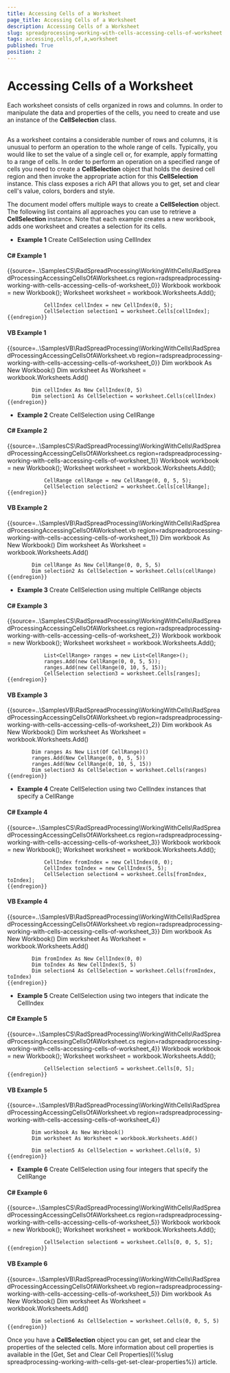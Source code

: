 ```yaml
---
title: Accessing Cells of a Worksheet
page_title: Accessing Cells of a Worksheet
description: Accessing Cells of a Worksheet
slug: spreadprocessing-working-with-cells-accessing-cells-of-worksheet
tags: accessing,cells,of,a,worksheet
published: True
position: 2
---
```


# Accessing Cells of a Worksheet



Each worksheet consists of cells organized in rows and columns. In order to manipulate the data and properties of the cells, you need to create and use an instance of 
        the __CellSelection__ class.
      

## 

As a worksheet contains a considerable number of rows and columns, it is unusual to perform an operation to the whole range of cells. Typically, you would like 
          to set the value of a single cell or, for example, apply formatting to a range of cells. In order to perform an operation on a specified range of cells you need to 
          create a __CellSelection__ object that holds the desired cell region and then invoke the appropriate action for this 
          __CellSelection__ instance. This class exposes a rich API that allows you to get, set and clear cell's value, colors, borders and style.
        

The document model offers multiple ways to create a __CellSelection__ object. The following list contains all approaches you can use to 
          retrieve a __CellSelection__ instance. Note that each example creates a new workbook, adds one worksheet and creates a selection for its cells.
        

* __Example 1__ Create CellSelection using CellIndex
            

#### __C# Example 1__

{{source=..\SamplesCS\RadSpreadProcessing\WorkingWithCells\RadSpreadProcessingAccessingCellsOfAWorksheet.cs region=radspreadprocessing-working-with-cells-accessing-cells-of-worksheet_0}}
	            Workbook workbook = new Workbook();
	            Worksheet worksheet = workbook.Worksheets.Add();
	
	            CellIndex cellIndex = new CellIndex(0, 5);
	            CellSelection selection1 = worksheet.Cells[cellIndex];
	{{endregion}}



#### __VB Example 1__

{{source=..\SamplesVB\RadSpreadProcessing\WorkingWithCells\RadSpreadProcessingAccessingCellsOfAWorksheet.vb region=radspreadprocessing-working-with-cells-accessing-cells-of-worksheet_0}}
	        Dim workbook As New Workbook()
	        Dim worksheet As Worksheet = workbook.Worksheets.Add()
	
	        Dim cellIndex As New CellIndex(0, 5)
	        Dim selection1 As CellSelection = worksheet.Cells(cellIndex)
	{{endregion}}



* __Example 2__ Create CellSelection using CellRange
            

#### __C# Example 2__

{{source=..\SamplesCS\RadSpreadProcessing\WorkingWithCells\RadSpreadProcessingAccessingCellsOfAWorksheet.cs region=radspreadprocessing-working-with-cells-accessing-cells-of-worksheet_1}}
	            Workbook workbook = new Workbook();
	            Worksheet worksheet = workbook.Worksheets.Add();
	
	            CellRange cellRange = new CellRange(0, 0, 5, 5);
	            CellSelection selection2 = worksheet.Cells[cellRange];
	{{endregion}}



#### __VB Example 2__

{{source=..\SamplesVB\RadSpreadProcessing\WorkingWithCells\RadSpreadProcessingAccessingCellsOfAWorksheet.vb region=radspreadprocessing-working-with-cells-accessing-cells-of-worksheet_1}}
	        Dim workbook As New Workbook()
	        Dim worksheet As Worksheet = workbook.Worksheets.Add()
	
	        Dim cellRange As New CellRange(0, 0, 5, 5)
	        Dim selection2 As CellSelection = worksheet.Cells(cellRange)
	{{endregion}}



* __Example 3__ Create CellSelection using multiple CellRange objects
            

#### __C# Example 3__

{{source=..\SamplesCS\RadSpreadProcessing\WorkingWithCells\RadSpreadProcessingAccessingCellsOfAWorksheet.cs region=radspreadprocessing-working-with-cells-accessing-cells-of-worksheet_2}}
	            Workbook workbook = new Workbook();
	            Worksheet worksheet = workbook.Worksheets.Add();
	
	            List<CellRange> ranges = new List<CellRange>();
	            ranges.Add(new CellRange(0, 0, 5, 5));
	            ranges.Add(new CellRange(0, 10, 5, 15));
	            CellSelection selection3 = worksheet.Cells[ranges];
	{{endregion}}



#### __VB Example 3__

{{source=..\SamplesVB\RadSpreadProcessing\WorkingWithCells\RadSpreadProcessingAccessingCellsOfAWorksheet.vb region=radspreadprocessing-working-with-cells-accessing-cells-of-worksheet_2}}
	        Dim workbook As New Workbook()
	        Dim worksheet As Worksheet = workbook.Worksheets.Add()
	
	        Dim ranges As New List(Of CellRange)()
	        ranges.Add(New CellRange(0, 0, 5, 5))
	        ranges.Add(New CellRange(0, 10, 5, 15))
	        Dim selection3 As CellSelection = worksheet.Cells(ranges)
	{{endregion}}



* __Example 4__ Create CellSelection using two CellIndex instances that specify a CellRange
            

#### __C# Example 4__

{{source=..\SamplesCS\RadSpreadProcessing\WorkingWithCells\RadSpreadProcessingAccessingCellsOfAWorksheet.cs region=radspreadprocessing-working-with-cells-accessing-cells-of-worksheet_3}}
	            Workbook workbook = new Workbook();
	            Worksheet worksheet = workbook.Worksheets.Add();
	
	            CellIndex fromIndex = new CellIndex(0, 0);
	            CellIndex toIndex = new CellIndex(5, 5);
	            CellSelection selection4 = worksheet.Cells[fromIndex, toIndex];
	{{endregion}}



#### __VB Example 4__

{{source=..\SamplesVB\RadSpreadProcessing\WorkingWithCells\RadSpreadProcessingAccessingCellsOfAWorksheet.vb region=radspreadprocessing-working-with-cells-accessing-cells-of-worksheet_3}}
	        Dim workbook As New Workbook()
	        Dim worksheet As Worksheet = workbook.Worksheets.Add()
	
	        Dim fromIndex As New CellIndex(0, 0)
	        Dim toIndex As New CellIndex(5, 5)
	        Dim selection4 As CellSelection = worksheet.Cells(fromIndex, toIndex)
	{{endregion}}



* __Example 5__ Create CellSelection using two integers that indicate the CellIndex
            

#### __C# Example 5__

{{source=..\SamplesCS\RadSpreadProcessing\WorkingWithCells\RadSpreadProcessingAccessingCellsOfAWorksheet.cs region=radspreadprocessing-working-with-cells-accessing-cells-of-worksheet_4}}
	            Workbook workbook = new Workbook();
	            Worksheet worksheet = workbook.Worksheets.Add();
	
	            CellSelection selection5 = worksheet.Cells[0, 5];
	{{endregion}}



#### __VB Example 5__

{{source=..\SamplesVB\RadSpreadProcessing\WorkingWithCells\RadSpreadProcessingAccessingCellsOfAWorksheet.vb region=radspreadprocessing-working-with-cells-accessing-cells-of-worksheet_4}}
	
	        Dim workbook As New Workbook()
	        Dim worksheet As Worksheet = workbook.Worksheets.Add()
	
	        Dim selection5 As CellSelection = worksheet.Cells(0, 5)
	{{endregion}}



* __Example 6__ Create CellSelection using four integers that specify the CellRange
            

#### __C# Example 6__

{{source=..\SamplesCS\RadSpreadProcessing\WorkingWithCells\RadSpreadProcessingAccessingCellsOfAWorksheet.cs region=radspreadprocessing-working-with-cells-accessing-cells-of-worksheet_5}}
	            Workbook workbook = new Workbook();
	            Worksheet worksheet = workbook.Worksheets.Add();
	
	            CellSelection selection6 = worksheet.Cells[0, 0, 5, 5];
	{{endregion}}



#### __VB Example 6__

{{source=..\SamplesVB\RadSpreadProcessing\WorkingWithCells\RadSpreadProcessingAccessingCellsOfAWorksheet.vb region=radspreadprocessing-working-with-cells-accessing-cells-of-worksheet_5}}
	        Dim workbook As New Workbook()
	        Dim worksheet As Worksheet = workbook.Worksheets.Add()
	
	        Dim selection6 As CellSelection = worksheet.Cells(0, 0, 5, 5)
	{{endregion}}



Once you have a __CellSelection__ object you can get, set and clear the properties of the selected cells. More information about
          cell properties is available in the [Get, Set and Clear Cell Properties]({%slug spreadprocessing-working-with-cells-get-set-clear-properties%}) article.
        
